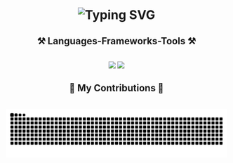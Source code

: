<h1 align="center">
    <img src="https://readme-typing-svg.demolab.com?font=Rubik&weight=600&size=80&duration=1100&pause=1000&color=BE2ED6&background=FFFFFF00&center=true&vCenter=true&width=1200&height=150&lines=Hey+There!++%F0%9F%91%8B;I'm+Batman++%F0%9F%A6%87%F0%9F%A6%B8%E2%80%8D%E2%99%82%EF%B8%8F;Oops!!!!!;I'm+Mohammed+Farhaan!++%F0%9F%98%81" alt="Typing SVG" />
<h2 align="center">⚒️ Languages-Frameworks-Tools ⚒️</h2>
<br/>
<div align="center">
    <img src="https://skillicons.dev/icons?i=linux,jenkins,docker,kubernetes,terraform,ansible,aws,azure,gcp,github,git,prometheus,grafana,py,bash" />
    <img src="https://skillicons.dev/icons?i=kali,elasticsearch,maven,gradle,go,html,css,js,java,mysql" /><br>
</div>
<div align="center">
  <h2>🐍 My Contributions 🐍</h2>
  <br>
  <img alt="snake eating my contributions" src="https://raw.githubusercontent.com/Mohammed-Farhaan-N/Mohammed-Farhaan-N/output/github-contribution-grid-snake.svg" />
  
  <br/><br/><br/>
</div>
